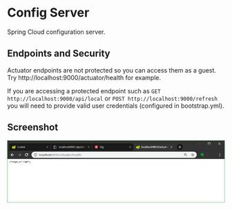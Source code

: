# Config Server

Spring Cloud configuration server.

## Endpoints and Security

Actuator endpoints are not protected so you can access them as a guest. Try http://localhost:9000/actuator/health for example.

If you are accessing a protected endpoint such as `GET http://localhost:9000/api/local` or `POST http://localhost:9000/refresh` you will need to provide valid user credentials (configured in bootstrap.yml).

## Screenshot

![Google Chrome](../docs/screenshots/config-server.png)
